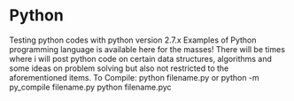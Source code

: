 # Python
Testing python codes with python version 2.7.x
Examples of Python programming language is available here for the masses!  There will be times where i will post python code on certain data structures, algorithms and some ideas on problem solving but also not restricted to the aforementioned items. 
To Compile:
python filename.py
or
python -m py_compile filename.py
python filename.pyc
